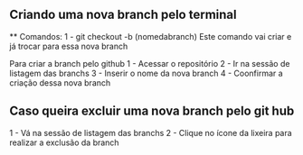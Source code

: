 ## Criando uma nova branch pelo terminal ##
** Comandos:
1 - git checkout -b (nomedabranch)
Este comando vai criar e já trocar para essa nova branch

Para criar a branch pelo github
1 - Acessar o repositório
2 - Ir na sessão de listagem das branchs
3 - Inserir o nome da nova branch 
4 - Coonfirmar a criação dessa nova branch

## Caso queira excluir uma nova branch pelo git hub
1 - Vá na sessão de listagem das branchs
2 - Clique no ícone da lixeira para realizar a exclusão da branch

